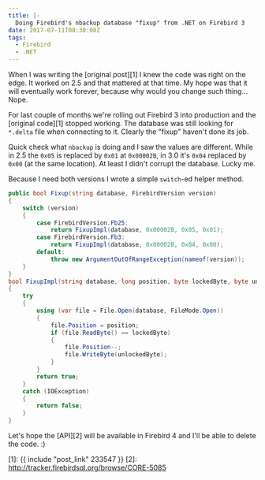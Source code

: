 ```yaml
---
title: |-
  Doing Firebird's nbackup database "fixup" from .NET on Firebird 3
date: 2017-07-11T08:30:00Z
tags:
  - Firebird
  - .NET
---
```

When I was writing the [original post][1] I knew the code was right on the edge. It worked on 2.5 and that mattered at that time. My hope was that it will eventually work forever, because why would you change such thing... Nope.

<!-- excerpt -->

For last couple of months we're rolling out Firebird 3 into production and the [original code][1] stopped working. The database was still looking for `*.delta` file when connecting to it. Clearly the "fixup" haven't done its job.

Quick check what `nbackup` is doing and I saw the values are different. While in 2.5 the `0x05` is replaced by `0x01` at `0x00002B`, in 3.0 it's `0x04` replaced by `0x00` (at the same location). At least I didn't corrupt the database. Lucky me.

Because I need both versions I wrote a simple `switch`-ed helper method.

```csharp
public bool Fixup(string database, FirebirdVersion version)
{
    switch (version)
    {
        case FirebirdVersion.Fb25:
            return FixupImpl(database, 0x00002B, 0x05, 0x01);
        case FirebirdVersion.Fb3:
            return FixupImpl(database, 0x00002B, 0x04, 0x00);
        default:
            throw new ArgumentOutOfRangeException(nameof(version));
    }
}
bool FixupImpl(string database, long position, byte lockedByte, byte unlockedByte)
{
    try
    {
        using (var file = File.Open(database, FileMode.Open))
        {
            file.Position = position;
            if (file.ReadByte() == lockedByte)
            {
                file.Position--;
                file.WriteByte(unlockedByte);
            }
        }
        return true;
    }
    catch (IOException)
    {
        return false;
    }
}
```

Let's hope the [API][2] will be available in Firebird 4 and I'll be able to delete the code. :)

[1]: {{ include "post_link" 233547 }}
[2]: http://tracker.firebirdsql.org/browse/CORE-5085